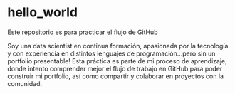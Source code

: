 # hello_world
Este repositorio es para practicar el flujo de GitHub

Soy una data scientist en continua formación, apasionada por la tecnología y con experiencia en distintos lenguajes de programación...pero sin un portfolio presentable! Esta práctica es parte de mi proceso de aprendizaje, donde intento comprender mejor el flujo de trabajo en GitHub para poder construir mi portfolio, así como compartir y colaborar en proyectos con la comunidad.
